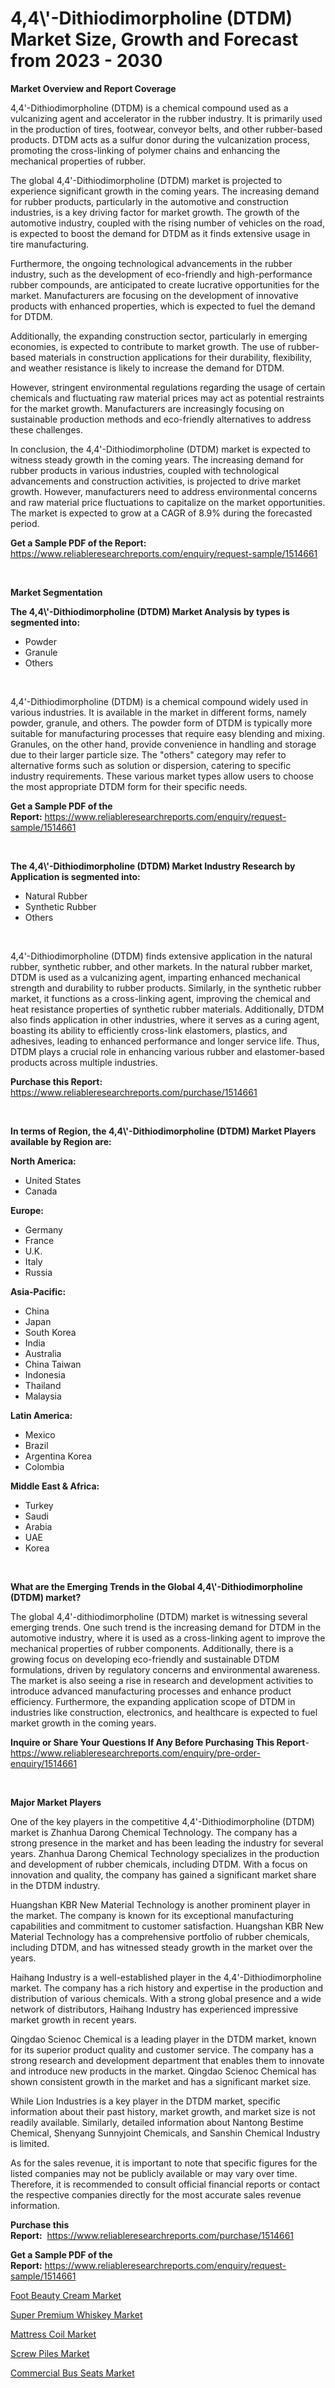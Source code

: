 <p><h1>4,4\'-Dithiodimorpholine (DTDM) Market Size, Growth and Forecast from 2023 - 2030</h1></p><p><strong>Market Overview and Report Coverage</strong></p>
<p><p>4,4'-Dithiodimorpholine (DTDM) is a chemical compound used as a vulcanizing agent and accelerator in the rubber industry. It is primarily used in the production of tires, footwear, conveyor belts, and other rubber-based products. DTDM acts as a sulfur donor during the vulcanization process, promoting the cross-linking of polymer chains and enhancing the mechanical properties of rubber.</p><p>The global 4,4'-Dithiodimorpholine (DTDM) market is projected to experience significant growth in the coming years. The increasing demand for rubber products, particularly in the automotive and construction industries, is a key driving factor for market growth. The growth of the automotive industry, coupled with the rising number of vehicles on the road, is expected to boost the demand for DTDM as it finds extensive usage in tire manufacturing.</p><p>Furthermore, the ongoing technological advancements in the rubber industry, such as the development of eco-friendly and high-performance rubber compounds, are anticipated to create lucrative opportunities for the market. Manufacturers are focusing on the development of innovative products with enhanced properties, which is expected to fuel the demand for DTDM.</p><p>Additionally, the expanding construction sector, particularly in emerging economies, is expected to contribute to market growth. The use of rubber-based materials in construction applications for their durability, flexibility, and weather resistance is likely to increase the demand for DTDM.</p><p>However, stringent environmental regulations regarding the usage of certain chemicals and fluctuating raw material prices may act as potential restraints for the market growth. Manufacturers are increasingly focusing on sustainable production methods and eco-friendly alternatives to address these challenges.</p><p>In conclusion, the 4,4'-Dithiodimorpholine (DTDM) market is expected to witness steady growth in the coming years. The increasing demand for rubber products in various industries, coupled with technological advancements and construction activities, is projected to drive market growth. However, manufacturers need to address environmental concerns and raw material price fluctuations to capitalize on the market opportunities. The market is expected to grow at a CAGR of 8.9% during the forecasted period.</p></p>
<p><strong>Get a Sample PDF of the Report:</strong> <a href="https://www.reliableresearchreports.com/enquiry/request-sample/1514661">https://www.reliableresearchreports.com/enquiry/request-sample/1514661</a></p>
<p>&nbsp;</p>
<p><strong>Market Segmentation</strong></p>
<p><strong>The 4,4\'-Dithiodimorpholine (DTDM) Market Analysis by types is segmented into:</strong></p>
<p><ul><li>Powder</li><li>Granule</li><li>Others</li></ul></p>
<p>&nbsp;</p>
<p><p>4,4'-Dithiodimorpholine (DTDM) is a chemical compound widely used in various industries. It is available in the market in different forms, namely powder, granule, and others. The powder form of DTDM is typically more suitable for manufacturing processes that require easy blending and mixing. Granules, on the other hand, provide convenience in handling and storage due to their larger particle size. The "others" category may refer to alternative forms such as solution or dispersion, catering to specific industry requirements. These various market types allow users to choose the most appropriate DTDM form for their specific needs.</p></p>
<p><strong>Get a Sample PDF of the Report:</strong>&nbsp;<a href="https://www.reliableresearchreports.com/enquiry/request-sample/1514661">https://www.reliableresearchreports.com/enquiry/request-sample/1514661</a></p>
<p>&nbsp;</p>
<p><strong>The 4,4\'-Dithiodimorpholine (DTDM) Market Industry Research by Application is segmented into:</strong></p>
<p><ul><li>Natural Rubber</li><li>Synthetic Rubber</li><li>Others</li></ul></p>
<p>&nbsp;</p>
<p><p>4,4'-Dithiodimorpholine (DTDM) finds extensive application in the natural rubber, synthetic rubber, and other markets. In the natural rubber market, DTDM is used as a vulcanizing agent, imparting enhanced mechanical strength and durability to rubber products. Similarly, in the synthetic rubber market, it functions as a cross-linking agent, improving the chemical and heat resistance properties of synthetic rubber materials. Additionally, DTDM also finds application in other industries, where it serves as a curing agent, boasting its ability to efficiently cross-link elastomers, plastics, and adhesives, leading to enhanced performance and longer service life. Thus, DTDM plays a crucial role in enhancing various rubber and elastomer-based products across multiple industries.</p></p>
<p><strong>Purchase this Report:</strong>&nbsp; <a href="https://www.reliableresearchreports.com/purchase/1514661">https://www.reliableresearchreports.com/purchase/1514661</a></p>
<p>&nbsp;</p>
<p><strong>In terms of Region, the 4,4\'-Dithiodimorpholine (DTDM) Market Players available by Region are:</strong></p>
<p>
    <p> <strong> North America: </strong>
        <ul>
            <li>United States</li>
            <li>Canada</li>
        </ul>
        </p> 
    <p> <strong> Europe: </strong>
        <ul>
            <li>Germany</li>
            <li>France</li>
            <li>U.K.</li>
            <li>Italy</li>
            <li>Russia</li>
        </ul>
        </p> 
    <p> <strong> Asia-Pacific: </strong>
        <ul>
            <li>China</li>
            <li>Japan</li>
            <li>South Korea</li>
            <li>India</li>
            <li>Australia</li>
            <li>China Taiwan</li>
            <li>Indonesia</li>
            <li>Thailand</li>
            <li>Malaysia</li>
        </ul>
        </p> 
    <p> <strong> Latin America: </strong>
        <ul>
            <li>Mexico</li>
            <li>Brazil</li>
            <li>Argentina Korea</li>
            <li>Colombia</li>
        </ul>
        </p> 
    <p> <strong> Middle East & Africa: </strong>
        <ul>
            <li>Turkey</li>
            <li>Saudi</li>
            <li>Arabia</li>
            <li>UAE</li>
            <li>Korea</li>
        </ul>
    </p>
    </p>
<p>&nbsp;</p>
<p><strong>What are the Emerging Trends in the Global 4,4\'-Dithiodimorpholine (DTDM) market?</strong></p>
<p><p>The global 4,4'-dithiodimorpholine (DTDM) market is witnessing several emerging trends. One such trend is the increasing demand for DTDM in the automotive industry, where it is used as a cross-linking agent to improve the mechanical properties of rubber components. Additionally, there is a growing focus on developing eco-friendly and sustainable DTDM formulations, driven by regulatory concerns and environmental awareness. The market is also seeing a rise in research and development activities to introduce advanced manufacturing processes and enhance product efficiency. Furthermore, the expanding application scope of DTDM in industries like construction, electronics, and healthcare is expected to fuel market growth in the coming years.</p></p>
<p><strong>Inquire or Share Your Questions If Any Before Purchasing This Report</strong>- <a href="https://www.reliableresearchreports.com/enquiry/pre-order-enquiry/1514661">https://www.reliableresearchreports.com/enquiry/pre-order-enquiry/1514661</a></p>
<p>&nbsp;</p>
<p><strong>Major Market Players</strong></p>
<p><p>One of the key players in the competitive 4,4'-Dithiodimorpholine (DTDM) market is Zhanhua Darong Chemical Technology. The company has a strong presence in the market and has been leading the industry for several years. Zhanhua Darong Chemical Technology specializes in the production and development of rubber chemicals, including DTDM. With a focus on innovation and quality, the company has gained a significant market share in the DTDM industry.</p><p>Huangshan KBR New Material Technology is another prominent player in the market. The company is known for its exceptional manufacturing capabilities and commitment to customer satisfaction. Huangshan KBR New Material Technology has a comprehensive portfolio of rubber chemicals, including DTDM, and has witnessed steady growth in the market over the years.</p><p>Haihang Industry is a well-established player in the 4,4'-Dithiodimorpholine market. The company has a rich history and expertise in the production and distribution of various chemicals. With a strong global presence and a wide network of distributors, Haihang Industry has experienced impressive market growth in recent years.</p><p>Qingdao Scienoc Chemical is a leading player in the DTDM market, known for its superior product quality and customer service. The company has a strong research and development department that enables them to innovate and introduce new products in the market. Qingdao Scienoc Chemical has shown consistent growth in the market and has a significant market size.</p><p>While Lion Industries is a key player in the DTDM market, specific information about their past history, market growth, and market size is not readily available. Similarly, detailed information about Nantong Bestime Chemical, Shenyang Sunnyjoint Chemicals, and Sanshin Chemical Industry is limited.</p><p>As for the sales revenue, it is important to note that specific figures for the listed companies may not be publicly available or may vary over time. Therefore, it is recommended to consult official financial reports or contact the respective companies directly for the most accurate sales revenue information.</p></p>
<p><strong>Purchase this Report:</strong>&nbsp;&nbsp;<a href="https://www.reliableresearchreports.com/purchase/1514661">https://www.reliableresearchreports.com/purchase/1514661</a></p>
<p></p>
<p><strong>Get a Sample PDF of the Report:</strong>&nbsp;<a href="https://www.reliableresearchreports.com/enquiry/request-sample/1514661">https://www.reliableresearchreports.com/enquiry/request-sample/1514661</a></p>
<p><p><a href="https://www.linkedin.com/pulse/foot-beauty-cream-market-size-growth-forecast-from-2023--yq9ic/">Foot Beauty Cream Market</a></p><p><a href="https://www.linkedin.com/pulse/super-premium-whiskey-market-size-growth-forecast-from-2023-jyx6c/">Super Premium Whiskey Market</a></p><p><a href="https://medium.com/@nyahmertz/mattress-coil-market-analysis-and-sze-forecasted-for-period-from-2023-to-2030-282e344312db">Mattress Coil Market</a></p><p><a href="https://medium.com/@daveblock1987/screw-piles-market-share-evolution-and-market-growth-trends-2023-2030-c5eddd1353cc">Screw Piles Market</a></p><p><a href="https://www.linkedin.com/pulse/commercial-bus-seats-market-size-share-amp-trends-analysis-report-o77ic/">Commercial Bus Seats Market</a></p></p>